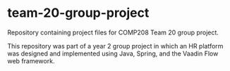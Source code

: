 # team-20-group-project
Repository containing project files for COMP208 Team 20 group project.

This repository was part of a year 2 group project in which an HR platform was designed and implemented using Java, Spring, and the Vaadin Flow web framework.
